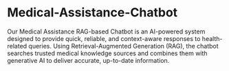 # Medical-Assistance-Chatbot
Our Medical Assistance RAG-based Chatbot is an AI-powered system designed to provide quick, reliable, and context-aware responses to health-related queries. Using Retrieval-Augmented Generation (RAG), the chatbot searches trusted medical knowledge sources and combines them with generative AI to deliver accurate, up-to-date information.

